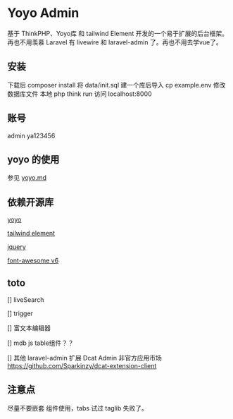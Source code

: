 Yoyo Admin
===============

基于 ThinkPHP、Yoyo库 和 tailwind Element 开发的一个易于扩展的后台框架。再也不用羡慕 Laravel 有 livewire 和 laravel-admin 了。再也不用去学vue了。

## 安装

下载后 composer install
将 data/init.sql 建一个库后导入
cp example.env 修改数据库文件
本地 php think run 访问 localhost:8000

## 账号
admin ya123456

## yoyo 的使用

参见 [yoyo.md](yoyo.md)

## 依赖开源库

[yoyo](https://github.com/clickfwd/yoyo)

[tailwind element](https://tailwind-elements.com)

[jquery](https://jquery.com)

[font-awesome v6](https://fontawesome.com)

## toto

[] liveSearch

[] trigger

[] 富文本编辑器

[] mdb js table组件？？

[] 其他 laravel-admin 扩展 Dcat Admin 非官方应用市场 https://github.com/Sparkinzy/dcat-extension-client

## 注意点

尽量不要嵌套 组件使用，tabs 试过 taglib 失败了。



